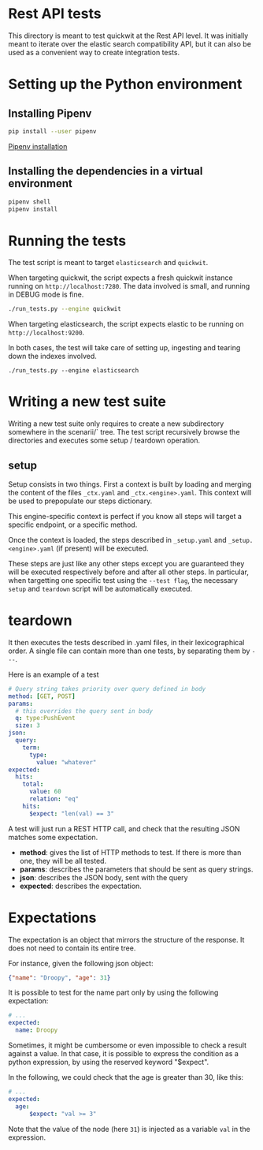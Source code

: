 # Rest API tests

This directory is meant to test quickwit at the Rest API level.
It was initially meant to iterate over the elastic search compatibility API,
but it can also be used as a convenient way to create integration tests.

# Setting up the Python environment

## Installing Pipenv

```bash
pip install --user pipenv
```

[Pipenv installation](https://pipenv.pypa.io/en/latest/installation/)

## Installing the dependencies in a virtual environment

```bash
pipenv shell
pipenv install
```

# Running the tests

The test script is meant to target `elasticsearch` and `quickwit`.

When targeting quickwit, the script expects a fresh quickwit instance
running on `http://localhost:7280`. The data involved is small, and
running in DEBUG mode is fine.

```bash
./run_tests.py --engine quickwit
```

When targeting elasticsearch, the script expects elastic to be running on
`http://localhost:9200`.

In both cases, the test will take care of setting up, ingesting and tearing down the
indexes involved.

```./run_tests.py --engine elasticsearch```

# Writing a new test suite

Writing a new test suite only requires to create a new subdirectory somewhere in the scenarii/` tree.
The test script recursively browse the directories and executes some setup / teardown operation.

## setup

Setup consists in two things. First a context is built by loading and merging the content of the files `_ctx.yaml` and `_ctx.<engine>.yaml`.
This context will be used to prepopulate our steps dictionary.

This engine-specific context is perfect if you know all steps will target a specific endpoint, or a specific method.

Once the context is loaded, the steps described in `_setup.yaml` and `_setup.<engine>.yaml` (if present) will be executed.

These steps are just like any other steps except you are guaranteed they will be executed respectively before and after all other steps.
In particular, when targetting one specific test using the `--test flag`,
the necessary `setup` and `teardown` script will be automatically executed.

# teardown

It then executes the tests described in .yaml files, in their lexicographical order.
A single file can contain more than one tests, by separating them by `---`.

Here is an example of a test

```yaml
# Query string takes priority over query defined in body
method: [GET, POST]
params:
  # this overrides the query sent in body
  q: type:PushEvent
  size: 3
json:
  query:
    term:
      type:
        value: "whatever"
expected:
  hits:
    total:
      value: 60
      relation: "eq"
    hits:
      $expect: "len(val) == 3"
```

A test will just run a REST HTTP call, and check that the resulting JSON matches
some expectation.


- **method**: gives the list of HTTP methods to test. If there is more than one, they will be all tested.
- **params**: describes the parameters that should be sent as query strings.
- **json**: describes the JSON body, sent with the query
- **expected**: describes the expectation.

# Expectations

The expectation is an object that mirrors the structure of the response.
It does not need to contain its entire tree.

For instance, given the following json object:
```json
{"name": "Droopy", "age": 31}
```

It is possible to test for the name part only by using the following expectation:
```yaml
# ...
expected:
  name: Droopy
```

Sometimes, it might be cumbersome or even impossible to check a result against a value.
In that case, it is possible to express the condition as a python expression, by using the reserved keyword "$expect".

In the following, we could check that the age is greater than 30, like this:
```yaml
# ...
expected:
  age:
      $expect: "val >= 3"
```

Note that the value of the node (here `31`) is injected as a variable `val` in the expression.
